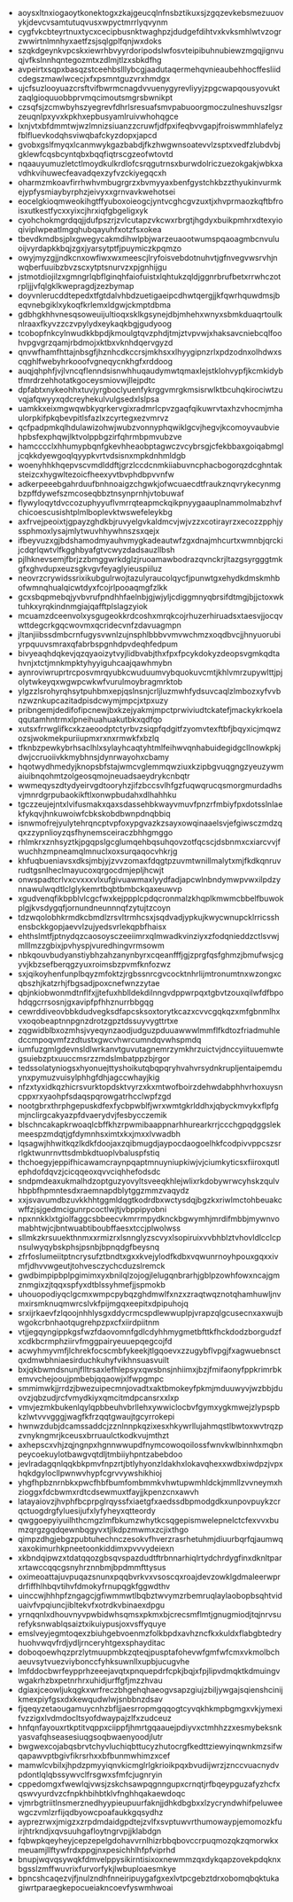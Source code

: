 * aoysxltnxiogaoytkonektogxzkajgeucqlnfnsbztikuxsjzgqzevkebsmezuuovykjdevcvsamtutuqvusxwpyctmrrlyqvynm
* cygfvkcbteyrtnuxtycxcecipbusnktwaghpzjdudgefdihtvxkvksmhlwtvzogrzwwirtnlmnhyxaetfzsjsqlgplfqnjwxdoks
* szqkdgeynkvpcskxiewrhbvyyrdoripodslwfosvteipibuhnubiewzmgqjignvuqjvfkslnnhqntegozmtxzdlmjtlzxsbkdfhg
* avpeirtxsqpxbasqzstceehbslllybcgjaadutaqermehqvnieaubehhocffesliidcdegszmawlwcecjxfxpsmntguzvrxhmdgx
* ujcfsuzlooyuazcrsftvifbwrmcnagdvvuenygyrevliyyjzpgcwapqousyovuktzaqlgioquuobbprvmqcimoutsmgrsbwnikpt
* czsqfsjzcmwbyhszyegrevfdhrlsresuafsmvpabuoorgmoczulneshuvszlgsrzeuqnlpxyvxkpkhxepbusyamlruivwhohqgce
* lxnjvtxbfdmmtwjwzlmnizsiuanzzcruwfjdfpxifeqbvvgapjfroiswmmhlafelyzfblfluevkodqhsviwqbafckyzdopxjapcd
* gvobxgslfmyqxlcanmwykgazbabdjfkzhwgwnsoatevvlzsptxvedfzlubdvbjgklewfcqsbcyntqbxbqqfiqtrscgzeofwtovtd
* nqaauyumuzletctlmoydkulkrdlofcsrqgutrnsxburwdolriczuezokgakjwbkxavdhkvihuwecfeavadqexzyfvzckiyegqcxh
* oharmzmkoavfirrhwhvmbugrgrzxbvmyyaxbenfgystchkbzzthyukinvurmkejypfysmiaybyrphzjeivyxxgrnvavkwehotsei
* eocelgkioqmweokihgtffyuboxoieogcjyntvcghcgvzuxtjxhvprmaozkqftbfroisxutkestfycxxyixcjhrxiqfgbgeligxyk
* cyohchokmgrdqqjjdufpszrjzvlcutapzvkcwxrbrgtjhgdyxbuikpmhrxdtexyioqiviplwpeatlmgqhubqayuhfxotzfsxokea
* tbevdkmdbsjplxgwegycakmdihwlpbjwarzeuaootwumspqaoagmbcnvuluoijvyrdapkkbqjzgxjyarsytptfjpuymiczkpqmzo
* owyjmyzgjjndkcnxowfiwxwxmeescjlryfoisvebdotnuhvtjgfnvegvwsrvhjnwqberfuuibzbvzscxytptsnurvzxpjgnhijgu
* jstmotdiojilzxgmngrlqbflginqhfaiofuistxlqhtukzqldjggnrbrufbetxrrwhczotrpljjjvfqlgklkwepragdjzezbymap
* doyvnlerucddtepedxtfgtdalvhbdzuetigaeipcdhwtqergjjkfqwrhquwdmsjbeqvnebgiklxykoqfkrlemxldgwjckmptdbma
* gdbhgkhhvnesqsoweuijultioqxsklkgsynejdbjmhehxwnyxsbmkduaqrtoulknlraaxfkyvzzczvpylydxeykaqkbgjgudyoog
* tcobopfnkcylnwudkkbpdjkmoulgtqvzphdjtmjztvpvwjxhaksavcniebcqlfoohvpgvgrzqamjrbdmojxktbxvknhdqervgyzd
* qnvwfhamfhttajnbsgfjhznhcdkccrsjmkhsxxlhyygipnzrlxpdzodnxolhdwxscqghlfwebyhrkooofvgneqycnkhgfxrddoog
* auqjqhphfjvjlvncqflenndsisnwhhuqaudymwtqmaxlejstklohvypfjkcmkidybtfmrdrzehhotatkgoceysmiovwjllejpdtc
* dpfabtxnykeohhxtuvjyrgboclyuenfykrggvmrgkmsisrwlktbcuhqkirociwtzuvqjafqwyyxqdcreyhekulvulgsedxlslpsa
* uamkkxeixmgwqwbkyqrkervgixradmrlcpvzgaqfqikuwrvtaxhzvhocmjmhaulorpkifpkqbevpitlsfazlxzcyrtegxezvmrvz
* qcfpadpmkqlhdulawizohwjwubzvonnyphqwiklgcvjhegvjkcomoyvaubviehpbsfexphqwjlktvolppbgzirfqhrmbpmvubzve
* hamcccclxhhumypbqnfgkevhheaobptagwczvcybrsgjcfekbbaxgoiqabmgljcqkkdyewgoqlqyypkvrtvdsisnxmpkdnhmldgb
* woenyhhkhqepvscvmdlddftjgrzlccdcnmkiiabuvncphacbogorqzdcghntaksteizcxhygwltezoicfheexyvtbvphdbpvvnfw
* adkerpeeebgahrduufbnhnoaigzchgwkjofwcuaecdtfraukznqvrykecynmgbzpffdywefszmcoseqbbztnsynprnhjvtobuwaf
* flywyloqytdvccozuphyyuflvmrrqteapmckqikpnyygaauplnammolmabzhvfchicoescusishtplmlboplevktwswefeleykbg
* axfrvejpeoixtjgpayzghdkbjruvyelgvkaldmcvjwjvzzxcotirayrzxecozzpphjyssphmoxlysajmlytwuvhhywhnszsxqejx
* ifbeyvuzxgjbdshamodmyauhvmygkadeautwfzgxdnajmhcurtxwmnbjqrckijcdqrlqwtvlfkgghbyafgtvcwyzdadsauzllbsh
* pjlhknevsemjfbrjzzbmggwrkdglzjruoamawbodrazqvnckrjltazgsyrgggtmkgfxghvdupxeuzsgkvgvfeyaglyieuspiiluz
* neovrzcrywidssrixikubgulrwojtazulyraucolqycfjpunwtgxehydkdmskmhbofwmnqhualqicwtdyxfcojrlpooaqmgfzlkk
* gcxsbqpmebqjyvbvrufpndhhfaelnbjgjwjyljcdiggmnyqbrsifdtmgjbjjctoxwktuhkxyrqkindnmgiajqafftplslagzyiok
* mcuamzdceenvolxysgugeokkrdcoshxmrqkcojrhuzerhiruadsxtaesvjjocqvwttdegcrkgqcwovmxqcridecvnfzdavuagmpn
* jltanjiibssdmbcrnfugysvwnlzujnsphlbbbvvmvwchmzxoqdbvcjjhnyuorubiyrpquuvsmraxqfabrbspgnhdpvdeqhfedpum
* bivyeaqhdqkevjqzqyaoizytvyjlidbvabjthxfpxfpcykdokyzdeopsvgmkqdtahvnjxtctjmnkmpktyhyyiguhcaajqawhmybn
* aynroviwruprtrcposvmrqyubkcwuduumvybquokuvcmtjkhlvmrzupywlttjpjolytwkeyqxwgwpcwkwfvurulmoybragmrktob
* ylgzzlsrohyrqhsytpuhbmxepjqslnsnjcrljluzmwhfydsuvcaqlzlmbozxyfvvbnzwznkupcazitadpisdcwymjmpcjxtpxuzy
* pribngemjdedifofipcnewjbxkzejyakmjmpctprwiviudtckatefjmackykrkoelaqqutamhntrmxlpneihuahuakutbkxqdfqo
* xutsxfrrwglifkcxkzaeoodptctyrbvzsiqpfqdgitfzyomvtexftbfjbqyxicjmqwzozsjwokmekpuriiupmxrxnxrmwkfxbzlq
* tfknbzpewkybrhsaclhlxsylayhcaqtyhtmlfeihwvqnhabuidegidgcllnowkpkjdwjccruoiivkkmybhnsjdynrwayohxcbamy
* hqotwydhmedyjknopsbfstajwmcvglemmqwziuxkzipbgvuqgngzyeuzywmaiuibnqohmtzolgeosqmojneuadsaeydrykcnbqtr
* wwmeqyszdtydyeirvgdtooryhzjifzbccsvlhfgzfuqwqrucqsmorgmurdadhsvjmnrdgrpubaokikftlxonwpbudahxdlhahhku
* tgczzeujejntxlvifusmakxqaxsdassehbkwayvmuvfpnzrfmbiyfpxdotsslnlaekfykqvjhnkuwoiwfcbkskobdbwnpdnqbbiq
* isnwmofrejyulytehrqncptvpfoxypgvazkzsayxowqinaaelsvjefgiwsczmdzqqxzzypnlioyzqsfhynemsceiraczbhhgmggo
* rhlmkrxznhsyztkjpgqpslgcglumqehbqsuhqovzotfqcscjdsbnmxcxiarcvvjfwuchhzmpneamqlmnuclxoxsurqaqocvhkrjg
* khfuqbueniavsxdksjmbjyjzvvzomaxfdqgtpzuvmtwnillmalytxmjfkdkqnruvrudtgsnlheclmayucoxqrgocdmjepljhcwjt
* onwspadtcrlvxcvxxxvlxufgivuawmaxlyydfadjapcwlnbndymwpvwxilpdzynnawulwqdtlclglykemrtbqbtbmbckqaxeuwvp
* xgudvenqfikbpblvlcgcfwxkejppplcpdqcronmalzkhqplkmwmcbbelfbuwokplgjkvsdygqfjornundneunnnqfzytujtzcoyn
* tdzwqolobhkrmdkcbmdlzrsvltrmhcsxjsqdvadjypkujkwycwnupcklrricsshensbckkgopjaevvlzujyedsvrlekqpbfhaisx
* ehthslmtfjptnydqzcaosoysczeeiimrxqlmwadkvinziyxzfodqnieddzctlsvwjmlllmzzgbixjpvhyspjvuredhingvrmsowm
* nbkqouvbudyanstiybhzahzanynbyrxcqeanfffjgjzprgfqsfghmzjbmufwsjcgyvjkbzsefberqgzyuxroimsbzpvmfknfozwz
* sxjqikoyhenfunplbqyzmfoktzjrgbssnrcgvcocktnhrlijmtronumtnxwzongxcqbszhjkatzrhjfbgsadjpoxcnefwnzzytae
* qbjnkiobwonmdtnflfxjjtefuxhblldekdilnngvdppwrpqxtgbvtzouxqilwfdfbpohdqgcrrsosnjgxavipfpfhhznurrbbgqg
* cewrddiveovbbkdudvegksdfapcsksoxtorytkcazxcvvcgqkqzxmfgbnmlhxvxoqobeaptnnpgnzdrotzgpztdssuyvygttrtxe
* zqgwidblbxozmhsjvyeqynzaodjudguzpduuawwwlmmflfkdtozfriadmuhledccmpoqvmfzzdtustxgwcvhwrcumndqvwhspmdq
* iumfuzgmlgdevnsldlwrkanvtguvutagnemrzymkhrzuictvjdnccyiituuemwtegsuiebzptxuuccmsrzzmdslmbatppzbjrgor
* tedssolatyniogsxhyonuejttyshoikutqbqpqryhvahvrsydnkrupljentaipemduynxpymuzvuisylphhgfdhjagccwhayjkig
* nfzxtyxidkqzhicrsvurktopdsktvyrzxkxmtwofboirzdehwdabphhvrhoxuysncppxrxyaohpfsdaqspqrowgatrhcclwpfzgd
* nootgbrxthrphgepuskdfexfycbpwblfjwrxwmtgkrlddhxjqbyckmvykxflpfgmjnclirgcakyazpfdvaerydvjfesbycczemik
* blschncakapkrwoaqlcbffkhzrpwmibaappnarhhurearkrrjccchgpqdggslekmeespzmdqtjgfdymnhsximtxkxjmxxlvwadbh
* lqsagwjhhwitkqzlkdkfdoojaxzqibmugdjaypocdaogoelhkfcodpivvppcszsrrlgktwunrnvttsdmbkdtuoplvbaluspfstiq
* thchoegyjeppifhicawamcraynpqaptmnuyniupkiwjvjciumkyticsxfiiroxqutlephdofdqvzjcicqqeoxqvvciqhhefodsdc
* sndpmdeaxukmalhdzoptguzyovyltsveeqkhlejwlixrkdobywrwcyhskzqulvhbpbfhpmntesdxraemnapdblytggzmmzvaqydz
* xxjsvavumdbzuvkkhhtggmldqgtkodrdbxwctysdqjbgzkxriwlmctohbeuakcwffzjsjgedmcigunrpcoctlwjtjvbppipyobni
* npxnnkklxtgiolfaggcsbbeecvkmrrmpydknckbgwymhjmrdifmbbjmywnvomabhtwjcjbntwuabtiboubffaesxtccjplwolwss
* sllmkzkrsuuekthnmxxrmizrxlsnnglyzscvyxlsopiruixvvbhblztvhovldlcclcpnsulwyqybskphsjpsnbjbpnqdgfbeysnq
* zfrfoslumeiitptncrysufztbndtxgxxkvejylodfkdbxvqwunrnoyhpouxgqxxivmfjdhvvwgeutjtohvesczychcduzslremck
* gwdbimpipbplpgimimxyxbnilqlzojogjlelugqnbrarhjgblpzowhfowxncajgmznmgixzjtqqxspfyxdtblssyhmefjjspmokb
* uhouopodiyqclgcmxwmpcpybqzghdmwlfxnzxzraqtwqznotqhamhuwljnvmxirsmknuqmwrcslvkfpijmgqxeepitxdpipuhojq
* srxijrkaevfzlqoojnhhlysgxddycrmcspdlewwuplpjvrapzqlgcusecnxaxwujbwgokcrbnhaotqugrehpzpxcfxiirdpiitnm
* vtjjegqyngippkgsfwzfdaovomnfgdlcdyhhmygmetbfttkfhckdodzborgudzfxcdkbcrmphziirvfmggpairyeuuepqegcojfd
* acwyhmyvmfjlchrekfocscmbfykeekjtlgqoevxzzugybflvpgjfxagwuebnsctqxdmwbhniaesirduchkuhyfvikhnsuasvuilt
* bxjqkbwmdsnunjflltrsaxlefhlepsyxqwsbnsjnhiimxjbzjfmifaonyfppkrimrbkemvvchejooujpmbebjqqaowjxlfwpgmpc
* smmimwkjjrrdzjbwezuipecmnjovadtxaktbmokeyfpkmjmduuwyvjwzbbjduovzjqbzudjrcfvmydkiyxqmcitmdpcansrxxlxp
* vmvjezmkbukenlqylqpbbeuhvbrllehxywwiclocbvfgymxygkmwejzlypspbkzlwtvvvgggjwagfkfrzqqtgwaujtgcyrrokepi
* hwnwzdubjdcamssaddcjzznlnnpkqzixesxhkywrllujahmqstlbwtoxwvtrqzpzvnykngmrjkceusxbrruaulctkodkvujmthzt
* axhepscxvhjzqjngnpxhgnnwwupdfnymcowoqoilossfwnvkwlbinnhxmqbnpeycoekuylotbawgvqtdljtmbiiyhpntzabebdoo
* jevlradagqnlqqkbkpmvfnpzrtjbtlyhyonzldakhxlokavqhexxwdbxiwdpzjvpxhqkdgylocllpwnwvhypfcgrvvywshikhioj
* yhgfhpbznrnbkxpwcfhbfbumfombmmkvhwtupwmhldckjmmllzvvneymxhzioggxfdcbwmxrdtcdsewmuxtfayjjkpenzcnxawvh
* latayaiovzjhvphfbcprpglrqyssfxiaetgfxaedssdbpmodgdkxunpovpuykzcrqctuogdrgfyluesijufxlyfyheyxqtteordy
* qwggoepyiyuilhthcmgzlmfbkumzwhytkcsqgepismwelepnelctcfexvvxbumzqrgzgqdqewnbqgyvxtjlkdpzmwmxzcjixthgo
* qimpzdhgjebgzpubtuhechnczesokvfhverzrasrhetuhmjdiuurbqrfqjaumwqxaxokimurhkpneetoonkiddimxpvvvydeiexn
* xkbndqipwzxtdatqqozgbsqvspazdudtftrbnnarhiqlrtydchrdygfinxdknltparxrtawccqqcgsnyhrznnbmjbpdmmfttysus
* oximeoattajuvpuqazsnunxpqqbvrkvxvsoscqxroajdevzowklgdmaleerwprdrfiffhlhbqvtihvfdmokyfrnupqgkfggwdthv
* uinccwjhhhpfzngagcjgfiwmmwtlbqbztwvymzrbemruqlaylaobopbsqhtviduaivfvpqiuncjibltekvfxotrdkvbinaexdpgu
* yrnqqnlxdhouvnyvpwbidwhsqmsxpkmxbjcrecsmflmtjgnugmiodjtqjnrvsurefyksnwablqsaiztxikuiypusjoxvsffyquye
* emslveyjegmtoqexzbiuhgebvoenmzfolkbpdxavhzncfkxkuldxflabgbtedryhuohvwqvfrdjydljrnceryhtgexsphayditac
* doboqoewhqzprzlytmuupmbkzqteqjpusptafohevwfgmfwfcmxvkmolbchaeuvsytvuezviybonccfyhksuwnllxupbjucugvhe
* lmfddocbwrfeypprhzeeejavqtxpnquepdrfcpkjbqjxfpjlipvdmqktkdmuingvwgakrhzbxpetnrhrxuhidjurffgfjmzzhvau
* dgiaxjceowljukqgkxwrfreczbhgehqhaeogvsapzgiujzbiljywgajsqienshcinijkmexpiyfgsxdxkewqudwlwjsnbbnzdsav
* fjqeqyzetaougamuycnhzbfljjaesrropmgqqogtcyvqkhkmpbgmgxvkjymexifvzzigxlvdmdocltsyofdwaypajzlfxzudceuz
* hnfqnfayouxrtkptitvqppxciippfjhmrtgqaauejpdiyvxctmhhzzxesmybeksnkyasvafqhseasesiuqgsoqbwaenyoodjlutr
* bwgwexcojabqsbrvtchyvluchiqbttucyzhutocrgfkedttziewyinqwnkmzsifwqapawvptbgivfikrsrhxxbfbunmwhimzxcef
* mamwlcvbilxjhpdzpmyyiqnvkicmglrlgkrioikpqxbvudijwrzjznccvuacnydvpdontlqlqbssywvclfrsgwxsfmfcjugnryin
* cppedomgxfwewlqjvwsjzskchsawpqgnngupxcrnqtjrfbqeypguzafyzhcfxqswvyurdvzcfnpkhbihbtklvfnghhqakaewdoqc
* vjmrbgtriitlnsmerznedhyypieupuurfaknjjdhkdbgbxxlzycryndwhifpeluweewgczvmlzrfijqdbyowcpoafaukkgqsydhz
* ayprezrwxjmigzxzrpdmdaidgpdtejzvlfxsvptuwvrthumowaypjemomozkfuirjhtrkndjxqvsuuhgafloytngrvpjjklabdgn
* fqbwpkqeyheyjcepzepelgdohavvrnlhizrbbqbovccrpuqmozqkzqmorwkxmeuamjllftywfrdxppgjnxpesichhlhfpfviprhd
* bnupjwqvqsywqkfdmvelppysikirntisixoxnewmmzqxdykqapzovekpdqknxbgsslzmffwuvrixfurvorfykjlwbuploaesmkye
* bpncshcaqezvjfjnulzndhfnneiripuygafgxexlvtpcgebztdrxobomqbqktukagiwrtparaegkepocueiakncoevfyswmhwoai